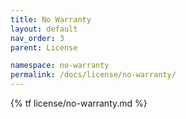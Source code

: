 ```yaml
---
title: No Warranty
layout: default
nav_order: 3
parent: License

namespace: no-warranty
permalink: /docs/license/no-warranty/
---
```

{% tf license/no-warranty.md %}